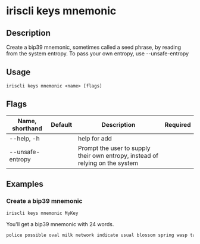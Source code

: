 # iriscli keys mnemonic

## Description

Create a bip39 mnemonic, sometimes called a seed phrase, by reading from the system entropy. To pass your own entropy, use --unsafe-entropy

## Usage

```
iriscli keys mnemonic <name> [flags]
```

## Flags

| Name, shorthand  | Default   | Description                                                                   | Required |
| ---------------- | --------- | ----------------------------------------------------------------------------- | -------- |
| --help, -h       |           | help for add                                                                  |          |
| --unsafe-entropy |           | Prompt the user to supply their own entropy, instead of relying on the system |          |

## Examples

### Create a bip39 mnemonic

```shell
iriscli keys mnemonic MyKey
```

You'll get a bip39 mnemonic with 24 words.

```txt
police possible oval milk network indicate usual blossom spring wasp taste canal announce purpose rib mind river pet brown web response sting remain airport
```